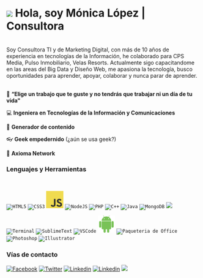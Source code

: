 # <a href="https://www.gautamkrishnar.com/"><img src="https://media.giphy.com/media/hvRJCLFzcasrR4ia7z/giphy.gif" width="30px"></a>  Hola, soy Mónica López | Consultora
<br>
Soy Consultora TI y de Marketing Digital, con más de 10 años de experiencia en tecnologías de la Información, he colaborado para CPS Media, Pulso Inmobiliario, Velas Resorts. Actualmente sigo capacitandome en las areas del Big Data y Diseño Web, me apasiona la tecnología, busco oportunidades para aprender, apoyar, colaborar y nunca parar de aprender.
<br><br>

:thought_balloon: **“Elige un trabajo que te guste y no tendrás que trabajar ni un día de tu vida"**
<br>

:computer: **Ingeniera en Tecnologías de la Información y Comunicaciones**  

:pencil: **Generador de contenido**  

:eyeglasses: **Geek empedernido** (¿aún se usa geek?)  

:briefcase: **Axioma Network**
<br>

### Lenguajes y Herramientas

<br>

<code><img title="HTML5" height="50" src="https://img.icons8.com/color/48/000000/html-5.png"/></code>
<code><img title="CSS3" height="50" src="https://img.icons8.com/color/48/000000/css3.png"/></code>
<code><img title="JavaScript" height="45" src="https://raw.githubusercontent.com/github/explore/80688e429a7d4ef2fca1e82350fe8e3517d3494d/topics/javascript/javascript.png"></code>
<code><img title="NodeJS" height="60" src="https://img.icons8.com/color/48/000000/nodejs.png"/></code>
<code><img title="PHP" height="60" src="https://img.icons8.com/officexs/80/000000/php-logo.png"/></code>
<code><img title="C++" height="60" src="https://img.icons8.com/color/48/000000/c-plus-plus-logo.png"/></code>
<code><img title="Java" height="60" src="https://img.icons8.com/color/48/000000/java-coffee-cup-logo.png"/></code>
<code><img title="MongoDB" height="50" src="https://img.icons8.com/color/48/000000/mongodb.png"/></code>
<code><img src="https://img.icons8.com/ios-filled/50/000000/mysql-logo.png"/></code>

<code><img title="Terminal" src="https://img.icons8.com/fluent/48/000000/console.png"/></code>
<code><img title="SublimeText" src="https://img.icons8.com/color/48/000000/sublime-text.png"/></code>
<code><img title="VSCode" height="50" src="https://img.icons8.com/fluent/48/000000/visual-studio-code-2019.png"/></code>
<code><img title="Android Studio" height="45" src="https://raw.githubusercontent.com/github/explore/80688e429a7d4ef2fca1e82350fe8e3517d3494d/topics/android/android.png"></code>
<code><img title="Paqueteria de Office" src="https://img.icons8.com/color/48/000000/office-365.png"/></code>
<code><img title="Photoshop" src="https://img.icons8.com/fluent/48/000000/adobe-photoshop.png"/></code>
<code><img title="Illustrator" src="https://img.icons8.com/color/48/000000/adobe-illustrator.png"/></code>
<br>

### Vías de contacto 

[<img title="Facebook" src="https://img.icons8.com/color/48/000000/facebook-new.png"/>][facebook]
[<img title="Twitter" src="https://img.icons8.com/color/48/000000/twitter-circled.png"/>][twitter]
[<img title="Linkedin" src="https://img.icons8.com/color/48/000000/linkedin-circled.png"/>][linkedin]
[<img title="Linkedin" src="https://img.icons8.com/color/48/000000/whatsapp.png"/>][whatsapp]
[<img src="https://img.icons8.com/color/48/000000/domain--v1.png"/>][website]

[website]: http://axioma.network/
[twitter]: https://twitter.com/mlopezglz
[linkedin]: https://www.linkedin.com/in/mlopzgl/
[facebook]: https://www.facebook.com/mlopezgl88
[whatsapp]: https://wa.link/8x300u